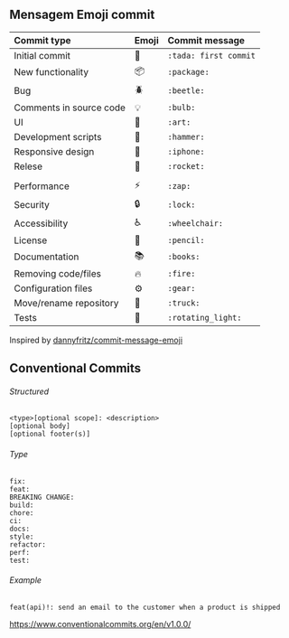 ## Mensagem Emoji commit

| Commit type                 | Emoji              |Commit message        |
|:----------------------------|:-------------------|:---------------------|
| Initial commit              | :tada:             |`:tada: first commit` |
| New functionality           | :package:          |`:package:  `         |
| Bug                         | :beetle:           |`:beetle:`            |
| Comments in source code     | :bulb:             |`:bulb:`              |
| UI                          | :art:              |`:art:`               |
| Development scripts         | :hammer:           |`:hammer:`            |
| Responsive design           | :iphone:           |`:iphone:`            |
| Relese                      | :rocket:           |`:rocket:`            |
| |
| Performance                 | :zap:              |`:zap:`               |
| Security                    | :lock:             |`:lock:`              |
| Accessibility               | :wheelchair:       |`:wheelchair:`        |
| License                     | :pencil:           |`:pencil:`            |
| Documentation               | :books:            |`:books:`             |
| Removing code/files         | :fire:             |`:fire:`              |
| Configuration files         | :gear:             |`:gear:`              |
| Move/rename repository      | :truck:            |`:truck:`             |
| Tests                       | :rotating_light:   |`:rotating_light:`    |

Inspired by [dannyfritz/commit-message-emoji](https://github.com/dannyfritz/commit-message-emoji)


## Conventional Commits

###### Structured

```
<type>[optional scope]: <description>
[optional body]
[optional footer(s)]
```

###### Type

```
fix:
feat:
BREAKING CHANGE:
build:
chore:
ci:
docs:
style:
refactor:
perf:
test:
```

###### Example

```
feat(api)!: send an email to the customer when a product is shipped
```

https://www.conventionalcommits.org/en/v1.0.0/